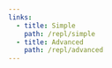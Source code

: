 ```yaml
---
links:
  - title: Simple
    path: /repl/simple
  - title: Advanced
    path: /repl/advanced
---
```

